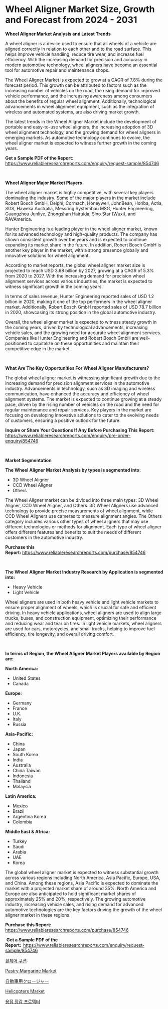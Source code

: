<p><h1>Wheel Aligner Market Size, Growth and Forecast from 2024 - 2031</h1></p><p><strong>Wheel Aligner Market Analysis and Latest Trends</strong></p>
<p><p>A wheel aligner is a device used to ensure that all wheels of a vehicle are aligned correctly in relation to each other and to the road surface. This helps improve vehicle handling, reduce tire wear, and increase fuel efficiency. With the increasing demand for precision and accuracy in modern automotive technology, wheel aligners have become an essential tool for automotive repair and maintenance shops.</p><p>The Wheel Aligner Market is expected to grow at a CAGR of 7.8% during the forecast period. This growth can be attributed to factors such as the increasing number of vehicles on the road, the rising demand for improved vehicle performance, and the increasing awareness among consumers about the benefits of regular wheel alignment. Additionally, technological advancements in wheel alignment equipment, such as the integration of wireless and automated systems, are also driving market growth.</p><p>The latest trends in the Wheel Aligner Market include the development of portable and easy-to-use wheel aligners, the increasing adoption of 3D wheel alignment technology, and the growing demand for wheel aligners in emerging markets. As automotive technology continues to evolve, the wheel aligner market is expected to witness further growth in the coming years.</p></p>
<p><strong>Get a Sample PDF of the Report:&nbsp;</strong> <a href="https://www.reliableresearchreports.com/enquiry/request-sample/854746">https://www.reliableresearchreports.com/enquiry/request-sample/854746</a></p>
<p>&nbsp;</p>
<p><strong>Wheel Aligner Major Market Players</strong></p>
<p><p>The wheel aligner market is highly competitive, with several key players dominating the industry. Some of the major players in the market include Robert Bosch GmbH, Delphi, Cormach, Honeywell, JohnBean, Horiba, Actia, SGS, Haweka Australia, Messring Systembau MSG, Hunter Engineering, Guangzhou Junliye, Zhongshan Hairuida, Sino Star (Wuxi), and RAVAmerica.</p><p>Hunter Engineering is a leading player in the wheel aligner market, known for its advanced technology and high-quality products. The company has shown consistent growth over the years and is expected to continue expanding its market share in the future. In addition, Robert Bosch GmbH is another key player in the market, with a strong presence globally and innovative solutions for wheel alignment.</p><p>According to market reports, the global wheel aligner market size is projected to reach USD 3.68 billion by 2027, growing at a CAGR of 5.3% from 2020 to 2027. With the increasing demand for precision wheel alignment services across various industries, the market is expected to witness significant growth in the coming years.</p><p>In terms of sales revenue, Hunter Engineering reported sales of USD 1.2 billion in 2020, making it one of the top performers in the wheel aligner market. Additionally, Robert Bosch GmbH reported sales of USD 78.7 billion in 2020, showcasing its strong position in the global automotive industry.</p><p>Overall, the wheel aligner market is expected to witness steady growth in the coming years, driven by technological advancements, increasing vehicle sales, and the growing need for accurate wheel alignment services. Companies like Hunter Engineering and Robert Bosch GmbH are well-positioned to capitalize on these opportunities and maintain their competitive edge in the market.</p></p>
<p>&nbsp;</p>
<p><strong>What Are The Key Opportunities For Wheel Aligner Manufacturers?</strong></p>
<p><p>The global wheel aligner market is witnessing significant growth due to the increasing demand for precision alignment services in the automotive industry. Advancements in technology, such as 3D imaging and wireless communication, have enhanced the accuracy and efficiency of wheel alignment systems. The market is expected to continue growing at a steady pace, driven by the rising number of vehicles on the road and the need for regular maintenance and repair services. Key players in the market are focusing on developing innovative solutions to cater to the evolving needs of customers, ensuring a positive outlook for the future.</p></p>
<p><strong>Inquire or Share Your Questions If Any Before Purchasing This Report:</strong> <a href="https://www.reliableresearchreports.com/enquiry/pre-order-enquiry/854746">https://www.reliableresearchreports.com/enquiry/pre-order-enquiry/854746</a></p>
<p>&nbsp;</p>
<p><strong>Market Segmentation</strong></p>
<p><strong>The Wheel Aligner Market Analysis by types is segmented into:</strong></p>
<p><ul><li>3D Wheel Aligner</li><li>CCD Wheel Aligner</li><li>Others</li></ul></p>
<p><p>The Wheel Aligner market can be divided into three main types: 3D Wheel Aligner, CCD Wheel Aligner, and Others. 3D Wheel Aligners use advanced technology to provide precise measurements of wheel alignment, while CCD Wheel Aligners use cameras to measure alignment angles. The Others category includes various other types of wheel aligners that may use different technologies or methods for alignment. Each type of wheel aligner offers different features and benefits to suit the needs of different customers in the automotive industry.</p></p>
<p><strong>Purchase this Report:&nbsp;</strong><a href="https://www.reliableresearchreports.com/purchase/854746">https://www.reliableresearchreports.com/purchase/854746</a></p>
<p>&nbsp;</p>
<p><strong>The Wheel Aligner Market Industry Research by Application is segmented into:</strong></p>
<p><ul><li>Heavy Vehicle</li><li>Light Vehicle</li></ul></p>
<p><p>Wheel aligners are used in both heavy vehicle and light vehicle markets to ensure proper alignment of wheels, which is crucial for safe and efficient driving. In heavy vehicle applications, wheel aligners are used to align large trucks, buses, and construction equipment, optimizing their performance and reducing wear and tear on tires. In light vehicle markets, wheel aligners are used for cars, motorcycles, and small trucks, helping to improve fuel efficiency, tire longevity, and overall driving comfort.</p></p>
<p>&nbsp;</p>
<p><strong>In terms of Region, the Wheel Aligner Market Players available by Region are:</strong></p>
<p>
    <p> <strong> North America: </strong>
        <ul>
            <li>United States</li>
            <li>Canada</li>
        </ul>
        </p> 
    <p> <strong> Europe: </strong>
        <ul>
            <li>Germany</li>
            <li>France</li>
            <li>U.K.</li>
            <li>Italy</li>
            <li>Russia</li>
        </ul>
        </p> 
    <p> <strong> Asia-Pacific: </strong>
        <ul>
            <li>China</li>
            <li>Japan</li>
            <li>South Korea</li>
            <li>India</li>
            <li>Australia</li>
            <li>China Taiwan</li>
            <li>Indonesia</li>
            <li>Thailand</li>
            <li>Malaysia</li>
        </ul>
        </p> 
    <p> <strong> Latin America: </strong>
        <ul>
            <li>Mexico</li>
            <li>Brazil</li>
            <li>Argentina Korea</li>
            <li>Colombia</li>
        </ul>
        </p> 
    <p> <strong> Middle East & Africa: </strong>
        <ul>
            <li>Turkey</li>
            <li>Saudi</li>
            <li>Arabia</li>
            <li>UAE</li>
            <li>Korea</li>
        </ul>
    </p>
    </p>
<p><p>The global wheel aligner market is expected to witness substantial growth across various regions including North America, Asia Pacific, Europe, USA, and China. Among these regions, Asia Pacific is expected to dominate the market with a projected market share of around 35%. North America and Europe are also anticipated to hold significant market shares of approximately 25% and 20%, respectively. The growing automotive industry, increasing vehicle sales, and rising demand for advanced automotive technologies are the key factors driving the growth of the wheel aligner market in these regions.</p></p>
<p><strong>Purchase this Report: </strong><a href="https://www.reliableresearchreports.com/purchase/854746">https://www.reliableresearchreports.com/purchase/854746</a></p>
<p>&nbsp;<strong>Get a Sample PDF of the Report:&nbsp;&nbsp;</strong><a href="https://www.reliableresearchreports.com/enquiry/request-sample/854746">https://www.reliableresearchreports.com/enquiry/request-sample/854746</a></p>
<p><strong></strong></p>
<p><p><a href="https://github.com/vsr06p4p49/Market-Research-Report-List-1/blob/main/8025174187725.md">휠체어 쿠션</a></p><p><a href="https://issuu.com/reportprime-2/docs/pastry-margarine-market-size-2030.pptx">Pastry Margarine Market</a></p><p><a href="https://github.com/cbigkbh02719/Market-Research-Report-List-1/blob/main/4717859187790.md">自動車用クロージャー</a></p><p><a href="https://github.com/angelajermaine/Market-Research-Report-List-2/blob/main/helicopters-market.md">Helicopters Market</a></p><p><a href="https://github.com/oajzkywllm460/Market-Research-Report-List-1/blob/main/3355323187724.md">용접 장갑 프로텍터</a></p></p>